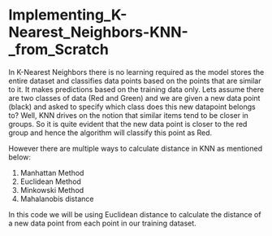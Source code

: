 # Implementing_K-Nearest_Neighbors-KNN-_from_Scratch

In K-Nearest Neighbors there is no learning required as the model stores the entire dataset and classifies data points based on the points that are similar to it. It makes predictions based on the training data only.
Lets assume there are two classes of data (Red and Green) and we are given a new data point (black) and asked to specify which class does this new datapoint belongs to?
Well, KNN drives on the notion that similar items tend to be closer in groups. So it is quite evident that the new data point is closer to the red group and hence the algorithm will classify this point as Red.

However there are multiple ways to calculate distance in KNN as mentioned below:
1. Manhattan Method
2. Euclidean Method
3. Minkowski Method
4. Mahalanobis distance

In this code we will be using Euclidean distance to calculate the distance of a new data point from each point in our training dataset.
